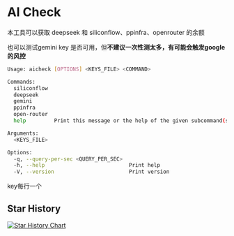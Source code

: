 # AI Check 

本工具可以获取 deepseek 和 siliconflow、ppinfra、openrouter 的余额

也可以测试gemini key 是否可用，但**不建议一次性测太多，有可能会触发google的风控**

```sh
Usage: aicheck [OPTIONS] <KEYS_FILE> <COMMAND>

Commands:
  siliconflow
  deepseek
  gemini
  ppinfra
  open-router
  help         Print this message or the help of the given subcommand(s)

Arguments:
  <KEYS_FILE>  

Options:
  -q, --query-per-sec <QUERY_PER_SEC>
  -h, --help                           Print help
  -V, --version                        Print version
```


key每行一个

## Star History

<a href="https://www.star-history.com/#kleedodo/aicheck&Date">
 <picture>
   <source media="(prefers-color-scheme: dark)" srcset="https://api.star-history.com/svg?repos=kleedodo/aicheck&type=Date&theme=dark" />
   <source media="(prefers-color-scheme: light)" srcset="https://api.star-history.com/svg?repos=kleedodo/aicheck&type=Date" />
   <img alt="Star History Chart" src="https://api.star-history.com/svg?repos=kleedodo/aicheck&type=Date" />
 </picture>
</a>
